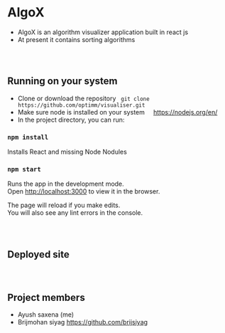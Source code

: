 # AlgoX

- AlgoX is an algorithm visualizer application built in react js
- At present it contains sorting algorithms

### &nbsp;

## Running on your system

- Clone or download the repository
  ` git clone https://github.com/optimm/visualiser.git`
- Make sure node is installed on your system &nbsp;&nbsp;&nbsp; https://nodejs.org/en/
- In the project directory, you can run:

### `npm install`

Installs React and missing Node Nodules

### `npm start`

Runs the app in the development mode.\
Open [http://localhost:3000](http://localhost:3000) to view it in the browser.

The page will reload if you make edits.\
You will also see any lint errors in the console.

### &nbsp;

## Deployed site

### 

### &nbsp;

## Project members

- Ayush saxena (me)
- Brijmohan siyag https://github.com/brijsiyag
